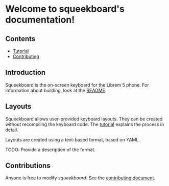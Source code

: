 Welcome to squeekboard's documentation!
=======================================

Contents
--------

* [Tutorial](tutorial.md)
* [Contributing](hacking.md)

Introduction
------------

Squeekboard is the on-screen keyboard for the Librem 5 phone. For information about building, look at the [README](https://source.puri.sm/Librem5/squeekboard/blob/master/README.md).

Layouts
-------

Squeekboard allows user-provided keyboard layouts. They can be created without recompiling the keyboard code. The [tutorial](tutorial.md) explains the process in detail.

Layouts are created using a text-based format, based on YAML.

TODO: Provide a description of the format.

Contributions
-------------

Anyone is free to modify *squeekboard*. See the [contributing document](hacking.md).
